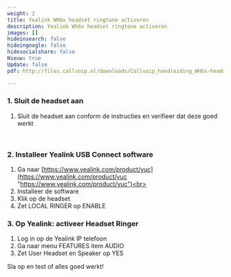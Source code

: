 ```yaml
---
weight: 2
title: Yealink WH6x headset ringtone activeren
description: Yealink Wh6x headset ringtone activeren
images: []
hideinsearch: false
hideingoogle: false
hidesocialshare: false
Nieuw: true
Update: false
pdf: http://files.callvoip.nl/downloads/Callvoip_handleiding_WH6x-headset-ringtone-inschakelen.pdf

---
```

<h3>1. Sluit de headset aan</h3>

1. Sluit de headset aan conform de instructies en verifieer dat deze goed werkt

<br><h3>2. Installeer Yealink USB Connect software</h3>

1. Ga naar [https://www.yealink.com/product/yuc](https://www.yealink.com/product/yuc "https://www.yealink.com/product/yuc")<br>
2. Installeer de software<br>
3. Klik op de headset<br>
4. Zet LOCAL RINGER op ENABLE

<h3>3. Op Yealink: activeer Headset Ringer </h3>

1. Log in op de Yealink IP telefoon<br>
2. Ga naar menu FEATURES item AUDIO<br>
3. Zet User Headset en Speaker op YES

Sla op en test of alles goed werkt!
